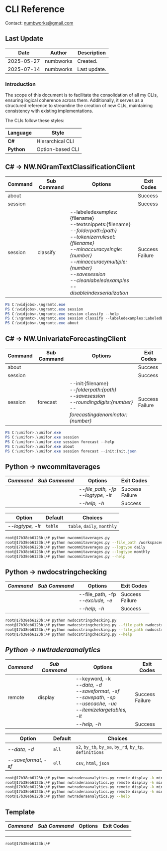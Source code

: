 # CLI Reference
Contact: numbworks@gmail.com

## Last Update

| Date | Author | Description |
|---|---|---|
| 2025-05-27 | numbworks | Created. |
| 2025-07-14 | numbworks | Last update. |

### Introduction

The scope of this document is to facilitate the consolidation of all my CLIs, ensuring logical coherence across them. Additionally, it serves as a structured reference to streamline the creation of new CLIs, maintaining consistency with existing implementations.

The CLIs follow these styles:

|Language|Style|
|---|---|
|**C#**|Hierarchical CLI|
|**Python**|Option-based CLI|

## C# → NW.NGramTextClassificationClient

|Command|Sub Command|Options|Exit Codes|
|---|---|---|---|
|about|||Success|
|session|||Success|
|session|classify|--labeledexamples:{filename}<br/>--textsnippets:{filename}<br/>*--folderpath:{path}*<br/>*--tokenizerruleset:{filename}*<br/>*--minaccuracysingle:{number}*<br/>*--minaccuracymultiple:{number}*<br/>*--savesession*<br/>*--cleanlabeledexamples*<br/>*--disableindexserialization*|Success<br/>Failure|

```powershell
PS C:\widjobs>.\ngramtc.exe
PS C:\widjobs>.\ngramtc.exe session
PS C:\widjobs>.\ngramtc.exe session classify --help
PS C:\ngramtc>.\ngramtc.exe session classify --labeledexamples:LabeledExamples.json --textsnippets:TextSnippets.json
PS C:\widjobs>.\ngramtc.exe about
```

## C# → NW.UnivariateForecastingClient

|Command|Sub Command|Options|Exit Codes|
|---|---|---|---|
|about|||Success|
|session|||Success|
|session|forecast|--init:{filename}<br/>*--folderpath:{path}*<br/>*--savesession*<br/>*--roundingdigits:{number}*<br/>*--forecastingdenominator:{number}*|Success<br/>Failure|

```powershell
PS C:\unifor>.\unifor.exe
PS C:\unifor>.\unifor.exe session
PS C:\unifor>.\unifor.exe session forecast --help
PS C:\unifor>.\unifor.exe about
PS C:\unifor>.\unifor.exe session forecast --init:Init.json
```

## Python → nwcommitaverages

|*Command*|*Sub Command*|Options|Exit Codes|
|---|---|---|---|
|||*--file_path, -fp*<br/>*--logtype, -lt*|Success<br/>Failure|
|||*--help, -h*|Success|

|Option|Default|Choices|
|---|---|---|
|*--logtype, -lt*|`table`|`table`, `daily`, `monthly`|

```sh
root@17b38eb6123b:/# python nwcommitaverages.py
root@17b38eb6123b:/# python nwcommitaverages.py --file_path /workspaces/nwsomething
root@17b38eb6123b:/# python nwcommitaverages.py --logtype daily
root@17b38eb6123b:/# python nwcommitaverages.py --logtype monthly
root@17b38eb6123b:/# python nwcommitaverages.py --help
```

## Python → nwdocstringchecking

|*Command*|*Sub Command*|Options|Exit Codes|
|---|---|---|---|
|||--file_path, -fp<br/>*--exclude, -e*|Success<br/>Failure|
|||*--help, -h*|Success|

```sh
root@17b38eb6123b:/# python nwdocstringchecking.py
root@17b38eb6123b:/# python nwdocstringchecking.py --file_path nwdocstringchecking.py
root@17b38eb6123b:/# python nwdocstringchecking.py --file_path nwdocstringchecking.py --exclude _MessageCollection --exclude __init__
root@17b38eb6123b:/# python nwdocstringchecking.py --help
```

## *Python → nwtraderaanalytics*

|*Command*|*Sub Command*|Options|Exit Codes|
|---|---|---|---|
|remote|display|--keyword, -k<br/>*--data, -d*<br/>*--saveformat, -sf*<br/>*--savepath, -sp*<br/>*--usecache, -uc*<br/>*--itemizelargetables, -it*|Success<br/>Failure|
|||*--help, -h*|Success|

|Option|Default|Choices|
|---|---|---|
|*--data, -d*|`all`|`s2`, `by_tb`, `by_sa`, `by_rd`, `by_tp`, `definitions`|
|*--saveformat, -sf*|`all`|`csv`, `html`, `json`|

```sh
root@17b38eb6123b:/# python nwtraderaanalytics.py remote display -k minidisc
root@17b38eb6123b:/# python nwtraderaanalytics.py remote display -k minidisc -d s2 -d by_sa
root@17b38eb6123b:/# python nwtraderaanalytics.py remote display -k minidisc -sf csv
root@17b38eb6123b:/# python nwtraderaanalytics.py remote display -k minidisc -sf csv -sf json
root@17b38eb6123b:/# python nwtraderaanalytics.py --help
```

## Template

|*Command*|*Sub Command*|Options|Exit Codes|
|---|---|---|---|
|||||
|||||
|||||

```sh
root@17b38eb6123b:/# 
```

